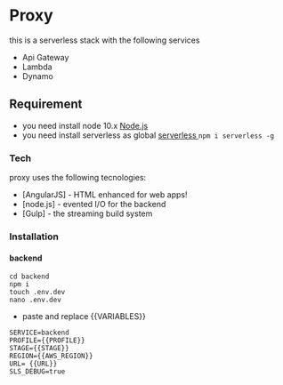 # Proxy

this is a serverless stack with the following services

  - Api Gateway
  - Lambda
  - Dynamo

## Requirement

 - you need install node 10.x [Node.js](https://nodejs.org/) 
 -  you need install serverless as global  [serverless ](https://www.npmjs.com/package/serverless) 
 ```npm i serverless -g```



### Tech

proxy uses the following tecnologies:

* [AngularJS] - HTML enhanced for web apps!
* [node.js] - evented I/O for the backend
* [Gulp] - the streaming build system



### Installation
#### backend
```
cd backend
npm i 
touch .env.dev
nano .env.dev
```
- paste and replace {{VARIABLES}}
```
SERVICE=backend
PROFILE={{PROFILE}}
STAGE={{STAGE}}
REGION={{AWS_REGION}}
URL= {{URL}}
SLS_DEBUG=true
```
